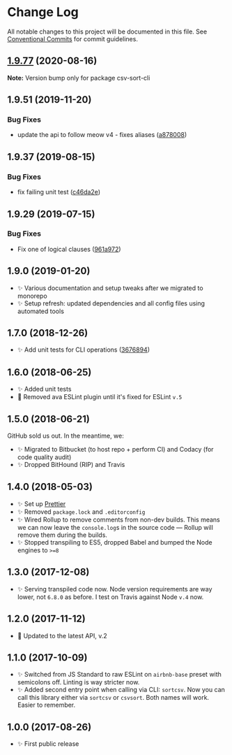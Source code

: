 # Change Log

All notable changes to this project will be documented in this file.
See [Conventional Commits](https://conventionalcommits.org) for commit guidelines.

## [1.9.77](https://gitlab.com/codsen/codsen/compare/csv-sort-cli@1.9.76...csv-sort-cli@1.9.77) (2020-08-16)

**Note:** Version bump only for package csv-sort-cli





## 1.9.51 (2019-11-20)

### Bug Fixes

- update the api to follow meow v4 - fixes aliases ([a878008](https://gitlab.com/codsen/codsen/commit/a878008cbb291466382d8a9256fde189b11bef6c))

## 1.9.37 (2019-08-15)

### Bug Fixes

- fix failing unit test ([c46da2e](https://gitlab.com/codsen/codsen/commit/c46da2e))

## 1.9.29 (2019-07-15)

### Bug Fixes

- Fix one of logical clauses ([961a972](https://gitlab.com/codsen/codsen/commit/961a972))

## 1.9.0 (2019-01-20)

- ✨ Various documentation and setup tweaks after we migrated to monorepo
- ✨ Setup refresh: updated dependencies and all config files using automated tools

## 1.7.0 (2018-12-26)

- ✨ Add unit tests for CLI operations ([3676894](https://gitlab.com/codsen/codsen/tree/master/packages/csv-sort-cli/commits/3676894))

## 1.6.0 (2018-06-25)

- ✨ Added unit tests
- 🔧 Removed ava ESLint plugin until it's fixed for ESLint `v.5`

## 1.5.0 (2018-06-21)

GitHub sold us out. In the meantime, we:

- ✨ Migrated to Bitbucket (to host repo + perform CI) and Codacy (for code quality audit)
- ✨ Dropped BitHound (RIP) and Travis

## 1.4.0 (2018-05-03)

- ✨ Set up [Prettier](https://prettier.io)
- ✨ Removed `package.lock` and `.editorconfig`
- ✨ Wired Rollup to remove comments from non-dev builds. This means we can now leave the `console.log`s in the source code — Rollup will remove them during the builds.
- ✨ Stopped transpiling to ES5, dropped Babel and bumped the Node engines to `>=8`

## 1.3.0 (2017-12-08)

- ✨ Serving transpiled code now. Node version requirements are way lower, not `6.8.0` as before. I test on Travis against Node `v.4` now.

## 1.2.0 (2017-11-12)

- 🔧 Updated to the latest API, v.2

## 1.1.0 (2017-10-09)

- ✨ Switched from JS Standard to raw ESLint on `airbnb-base` preset with semicolons off. Linting is way stricter now.
- ✨ Added second entry point when calling via CLI: `sortcsv`. Now you can call this library either via `sortcsv` or `csvsort`. Both names will work. Easier to remember.

## 1.0.0 (2017-08-26)

- ✨ First public release
